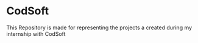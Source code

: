 # CodSoft
This Repository is made for representing the projects a created during my internship with CodSoft
